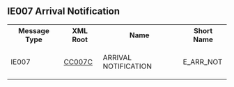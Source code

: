 ## IE007 Arrival Notification
<table cellspacing="0">
<tr>
<th>
   Message Type
  </th>
<th>
   XML Root
  </th>
<th>
   Name
  </th>
<th>
   Short Name
  </th>
</tr>
<tr>
<td>
<p class="s3">
    IE007
   </p>
</td>
<td>
<a href="https://github.com/hmrc/transit-movements-validator/blob/main/conf/xsd/cc007c.xsd">
    CC007C
   </a>
</td>
<td>
<p class="s3">
    ARRIVAL NOTIFICATION
   </p>
</td>
<td>
   E_ARR_NOT
  </td>
</tr>
</table>
